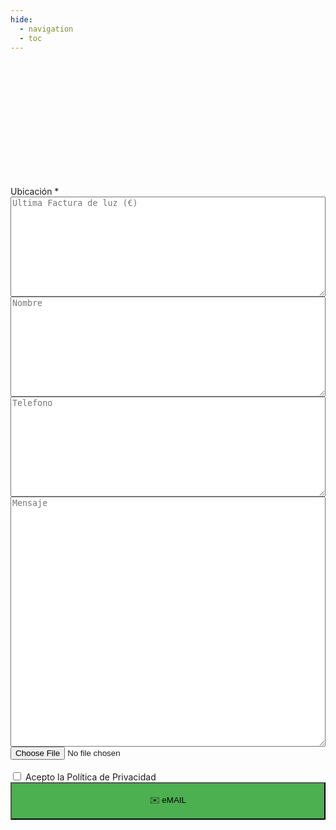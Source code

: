 ```yaml
---
hide:
  - navigation
  - toc
---
```


 

<link rel="stylesheet" href="https://unpkg.com/leaflet@1.9.4/dist/leaflet.css"
    integrity="sha256-p4NxAoJBhIIN+hmNHrzRCf9tD/miZyoHS5obTRR9BMY=" crossorigin="" />
<script src="https://unpkg.com/leaflet@1.9.4/dist/leaflet.js"
    integrity="sha256-20nQCchB9co0qIjJZRGuk2/Z9VM+kNiyxNV1lvTlZBo=" crossorigin=""></script>




<div id="map" style="width: 100%; height: 200px;"></div>
<label>Ubicación *</label>


<form action="mailto:info@wattbucket.com?subject=QR " method="post"enctype="text/plain">

<input type="hidden" name='Ubicacion_latitud' class="form-control" id="lat" value="40.41630407781033">
    
    
<input type="hidden" name='Ubicacion_longitud' class="form-control" id="lng" value="-3.703777670925774">                    
    
    


 <textarea id="Factura" name="Nombre" style="width: 100%; height: 4vh;" placeholder="Ultima Factura de luz (€)"></textarea>
 <br> 
 <textarea id="Nombre" name="Nombre" style="width: 100%; height: 4vh;" placeholder="Nombre"></textarea>
 <br> 
 <textarea id="Telefono" name="Telefono" style="width: 100%; height: 4vh;" placeholder="Telefono"></textarea>
 <br> 
<textarea id="Mensaje" name="Mensaje" style="width: 100%; height: 10vh;"  placeholder="Mensaje"></textarea><br>

<input type="file" name="archivo">
<br><br><label><input type="checkbox" class="agree" required> Acepto la Política de
    Privacidad</label><br><input type="submit" style="width:100%;height: 60px;background-color: #4CAF50"
    value="✉️ eMAIL"><br>
</form>




<script>

    var map = L.map('map').setView([40.41630407781033, -3.703777670925774], 13);

    var tiles = L.tileLayer('https://tile.openstreetmap.org/{z}/{x}/{y}.png', {
        attribution: '&copy; <a href="http://www.openstreetmap.org/copyright">OpenStreetMap</a>'
    }).addTo(map);
    var marker = L.marker([40.41630407781033, -3.703777670925774]).addTo(map).openPopup();
    map.on('click', function (e) {
        if (marker) {
            map.removeLayer(marker);
        }
        marker = new L.Marker(e.latlng).addTo(map).openPopup();
        document.getElementById('lat').value = e.latlng.lat;
        document.getElementById('lng').value = e.latlng.lng;
    });
</script>


<style> 
body { 
  background-image: url('https://github.com/asolear/assets/blob/master/imgs/fondo3.jpg?raw=true'); 
  background-repeat: no-repeat; 
  background-attachment: fixed; /* background-size: cover; */ 
  background-size: 100% 100%;
   } 
</style>      